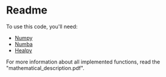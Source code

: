 # Readme

To use this code, you'll need:

- [Numpy](http://www.numpy.org)
- [Numba](https://numba.pydata.org)
- [Healpy](https://anaconda.org/conda-forge/healpy)

For more information about all implemented functions, read the "mathematical_description.pdf".
